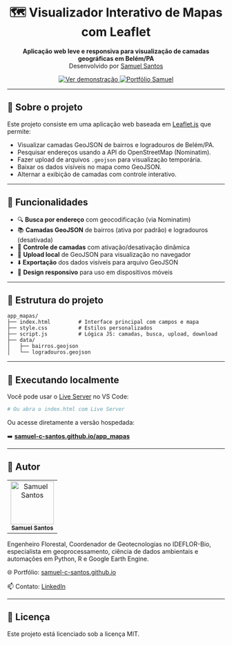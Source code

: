 <h1 align="center">🗺️ Visualizador Interativo de Mapas com Leaflet</h1>

<p align="center">
  <strong>Aplicação web leve e responsiva para visualização de camadas geográficas em Belém/PA</strong><br>
  Desenvolvido por <a href="https://www.linkedin.com/in/samuelsantos-amb/" target="_blank">Samuel Santos</a>
</p>

<p align="center">
  <a href="https://samuel-c-santos.github.io/app_mapas/" target="_blank">
    <img src="https://img.shields.io/badge/demo-online-green?style=for-the-badge" alt="Ver demonstração">
  </a>
  <a href="https://samuel-c-santos.github.io/" target="_blank">
    <img src="https://img.shields.io/badge/portf%C3%B3lio-samuel--c--santos-blue?style=for-the-badge" alt="Portfólio Samuel">
  </a>
</p>

---

## 🔎 Sobre o projeto

Este projeto consiste em uma aplicação web baseada em [Leaflet.js](https://leafletjs.com/) que permite:

- Visualizar camadas GeoJSON de bairros e logradouros de Belém/PA.
- Pesquisar endereços usando a API do OpenStreetMap (Nominatim).
- Fazer upload de arquivos `.geojson` para visualização temporária.
- Baixar os dados visíveis no mapa como GeoJSON.
- Alternar a exibição de camadas com controle interativo.

---

## 🚀 Funcionalidades

<ul>
  <li>🔍 <strong>Busca por endereço</strong> com geocodificação (via Nominatim)</li>
  <li>📚 <strong>Camadas GeoJSON</strong> de bairros (ativa por padrão) e logradouros (desativada)</li>
  <li>🧭 <strong>Controle de camadas</strong> com ativação/desativação dinâmica</li>
  <li>📂 <strong>Upload local</strong> de GeoJSON para visualização no navegador</li>
  <li>⬇️ <strong>Exportação</strong> dos dados visíveis para arquivo GeoJSON</li>
  <li>📱 <strong>Design responsivo</strong> para uso em dispositivos móveis</li>
</ul>

---

## 🧱 Estrutura do projeto

```plaintext
app_mapas/
├── index.html         # Interface principal com campos e mapa
├── style.css          # Estilos personalizados
├── script.js          # Lógica JS: camadas, busca, upload, download
├── data/
│   ├── bairros.geojson
│   └── logradouros.geojson
````

---

## 🧪 Executando localmente

Você pode usar o [Live Server](https://marketplace.visualstudio.com/items?itemName=ritwickdey.LiveServer) no VS Code:

```bash
# Ou abra o index.html com Live Server
```

Ou acesse diretamente a versão hospedada:

➡️ <a href="https://samuel-c-santos.github.io/app_mapas/" target="_blank"><strong>samuel-c-santos.github.io/app\_mapas</strong></a>

---

## 👤 Autor

<table>
  <tr>
    <td align="center">
      <a href="https://www.linkedin.com/in/samuelsantos-amb/">
        <img src="https://avatars.githubusercontent.com/u/10778356?v=4" width="100px;" alt="Samuel Santos"/>
        <br/>
        <sub><b>Samuel Santos</b></sub>
      </a>
    </td>
  </tr>
</table>

Engenheiro Florestal, Coordenador de Geotecnologias no IDEFLOR-Bio, especialista em geoprocessamento, ciência de dados ambientais e automações em Python, R e Google Earth Engine.

🌐 Portfólio: [samuel-c-santos.github.io](https://samuel-c-santos.github.io/)

📫 Contato: [LinkedIn](https://www.linkedin.com/in/samuelsantos-amb/)

---

## 📝 Licença

Este projeto está licenciado sob a licença MIT.
